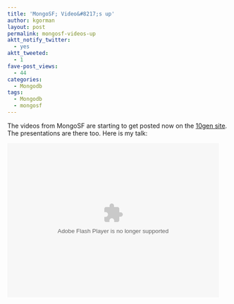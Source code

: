 ```yaml
---
title: 'MongoSF; Video&#8217;s up'
author: kgorman
layout: post
permalink: mongosf-videos-up
aktt_notify_twitter:
  - yes
aktt_tweeted:
  - 1
fave-post_views:
  - 44
categories:
  - Mongodb
tags:
  - Mongodb
  - mongosf
---
```

The videos from MongoSF are starting to get posted now on the [10gen site][1]. The presentations are there too. Here is my talk:

<embed src="http://blip.tv/play/AYHcww0C" type="application/x-shockwave-flash" width="480" height="350" allowscriptaccess="always" allowfullscreen="true">
</embed>

 [1]: http://www.10gen.com/event_mongosf_10apr30

